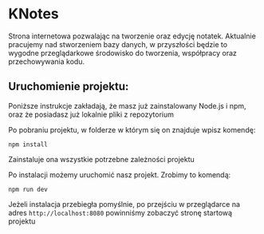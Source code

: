 # KNotes
Strona internetowa pozwalając na tworzenie oraz edycję notatek. Aktualnie pracujemy nad stworzeniem bazy danych, w przyszłości będzie to wygodne przeglądarkowe środowisko do tworzenia, współpracy oraz przechowywania kodu.

## Uruchomienie projektu:

Poniższe instrukcje zakładają, że masz już zainstalowany Node.js i npm, oraz że posiadasz już lokalnie pliki z repozytorium

Po pobraniu projektu, w folderze w którym się on znajduje wpisz komendę:

```
npm install
```
Zainstaluje ona wszystkie potrzebne zależności projektu

Po instalacji możemy uruchomić nasz projekt. Zrobimy to komendą:

```
npm run dev
```

Jeżeli instalacja przebiegła pomyślnie, po przejściu w przeglądarce na adres `http://localhost:8080` powinniśmy zobaczyć stronę startową projektu

